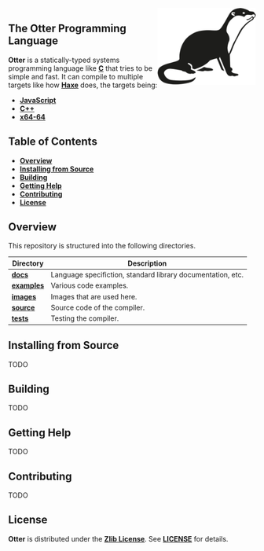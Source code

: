 <img width="200px" src="./images/otter.png" align="right"/>

## The Otter Programming Language
**Otter** is a statically-typed systems programming language like [**C**](https://en.wikipedia.org/wiki/C_(programming_language)) that tries to be simple and fast. It can compile to multiple targets like how [**Haxe**](https://en.wikipedia.org/wiki/Haxe) does, the targets being:

* [**JavaScript**](https://en.wikipedia.org/wiki/JavaScript)
* [**C++**](https://en.wikipedia.org/wiki/C%2B%2B)
* [**x64-64**](https://en.wikipedia.org/wiki/X86-64)

## Table of Contents  
* [**Overview**](#overview)
* [**Installing from Source**](#installing-from-source)
* [**Building**](#building)
* [**Getting Help**](#getting-help)
* [**Contributing**](#contributing)
* [**License**](#license)

## Overview

This repository is structured into the following directories.

| Directory                  | Description                                                        |
|----------------------------|--------------------------------------------------------------------|
| [**docs**](./docs)         | Language specifiction, standard library documentation, etc.        |
| [**examples**](./examples) | Various code examples.                                             |
| [**images**](./images)     | Images that are used here.                                         |
| [**source**](./source)     | Source code of the compiler.                                       |
| [**tests**](./tests)       | Testing the compiler.                                              |

## Installing from Source
TODO

## Building
TODO

## Getting Help
TODO

## Contributing
TODO

## License
**Otter** is distributed under the [**Zlib License**](https://en.wikipedia.org/wiki/Zlib_License#:~:text=The%20zlib%20license%20is%20a,interchangeably%20as%20zlib%2Flibpng%20license.). See [**LICENSE**](./LICENSE) for details.